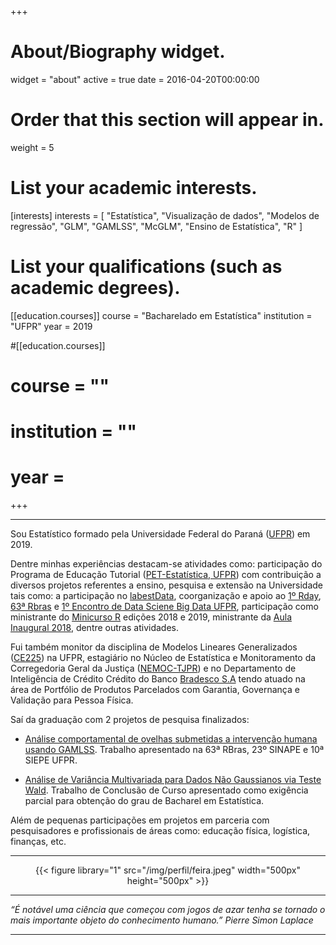 +++
# About/Biography widget.
widget = "about"
active = true
date = 2016-04-20T00:00:00

# Order that this section will appear in.
weight = 5

# List your academic interests.
[interests]
  interests = [
    "Estatística",
    "Visualização de dados",
    "Modelos de regressão",
    "GLM",
    "GAMLSS",
    "McGLM",
    "Ensino de Estatística",
    "R"
  ]

# List your qualifications (such as academic degrees).
[[education.courses]]
  course = "Bacharelado em Estatística"
  institution = "UFPR"
  year = 2019

#[[education.courses]]
#  course = ""
#  institution = ""
#  year =  
  
+++

---

Sou Estatístico formado pela Universidade Federal do Paraná ([UFPR][ufpr]) em 2019. 

Dentre minhas experiências destacam-se atividades como: 
participação do Programa de Educação Tutorial ([PET-Estatística, UFPR][pet])
com contribuição a diversos projetos referentes a ensino, pesquisa e extensão na Universidade tais como: a participação no [labestData][ld], coorganização e apoio ao [1º Rday][rday], [63ª Rbras][rbras] e [1º Encontro de Data Sciene Big Data UFPR][dsbd], participação como ministrante do [Minicurso R][minicurso] edições 2018 e 2019, ministrante da [Aula Inaugural 2018][pse], dentre outras atividades. 

Fui também monitor da disciplina de Modelos Lineares Generalizados ([CE225][glm]) na UFPR, estagiário no Núcleo de Estatística e Monitoramento da Corregedoria Geral da Justiça ([NEMOC-TJPR][nemoc]) e no Departamento de Inteligência de Crédito Crédito do Banco [Bradesco S.A][bradesco] tendo atuado na área de Portfólio de Produtos Parcelados com Garantia, Governança e Validação para Pessoa Física.

Saí da graduação com 2 projetos de pesquisa finalizados:

 - [Análise comportamental de ovelhas submetidas a intervenção humana usando GAMLSS][ic]. Trabalho apresentado na 63ª RBras, 23º SINAPE e 10ª SIEPE UFPR.
 
 - [Análise de Variância Multivariada para Dados Não Gaussianos via Teste Wald][tcc]. Trabalho de Conclusão de Curso apresentado como exigência parcial para obtenção do grau de Bacharel em Estatística.

Além de pequenas participações em projetos em parceria com pesquisadores e profissionais de áreas como: educação física, logística, finanças, etc.

---

<center>
{{< figure library="1" src="/img/perfil/feira.jpeg" width="500px" height="500px" >}}
</center>

---

*“É notável uma ciência que começou com jogos de azar tenha se tornado o mais importante objeto do conhecimento humano.” Pierre Simon Laplace*

---

[pet]: https://pet-estatistica.github.io/site/

[nemoc]: https://www.tjpr.jus.br/corregedoria?p_p_id=36&p_p_lifecycle=0&p_p_state=maximized&p_p_mode=view&_36_struts_action=%2Fwiki%2Fview&p_r_p_185834411_nodeName=CORREGEDORIA-GERAL+DA+JUSTI%C3%87A&p_r_p_185834411_title=16.+NEMOC&p_r_p_185834411_nodeId=176942

[ufpr]: http://www.ufpr.br/portalufpr/

[glm]: https://docs.ufpr.br/~taconeli/CE22518/CE22518.html

[ld]: https://gitlab.c3sl.ufpr.br/pet-estatistica/labestData

[gamlss]: http://www.gamlss.com/

[sjp]: http://www.sjp.pr.gov.br/secretarias/secretaria-esporte-e-lazer/

[bradesco]: https://banco.bradesco/html/classic/index.shtm

[rday]: http://rday.leg.ufpr.br/

[rbras]: http://www.rbras.org.br/rbras63

[minicurso]: https://pet-estatistica.github.io/site/minicurso_r/

[pse]:https://pet-estatistica.github.io/site/aula_inaug/

[dsbd]:http://dsbd.leg.ufpr.br/evento/

[ic]: https://lineu96.github.io/st/projects/gamlss/

[tcc]: https://lineu96.github.io/st/projects/manova/